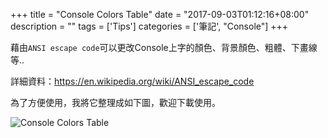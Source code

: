 +++
title = "Console Colors Table"
date = "2017-09-03T01:12:16+08:00"
description = ""
tags = ['Tips']
categories = ['筆記', "Console"]
+++

藉由`ANSI escape code`可以更改Console上字的顏色、背景顏色、粗體、下畫線等..

<!--more-->

詳細資料：https://en.wikipedia.org/wiki/ANSI_escape_code

為了方便使用，我將它整理成如下圖，歡迎下載使用。

![Console Colors Table](/img/2017/2017_09_03_ansi_escape_code_color_1.jpg)


